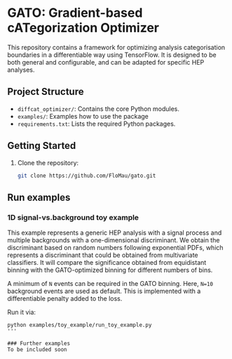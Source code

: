# GATO: Gradient-based cATegorization Optimizer

This repository contains a framework for optimizing analysis categorisation boundaries in a differentiable way using TensorFlow.
It is designed to be both general and configurable, and can be adapted for specific HEP analyses.
## Project Structure

- `diffcat_optimizer/`: Contains the core Python modules.
- `examples/`: Examples how to use the package
- `requirements.txt`: Lists the required Python packages.

## Getting Started

1. Clone the repository:
   ```bash
   git clone https://github.com/FloMau/gato.git

## Run examples
### 1D signal-vs.background toy example
This example represents a generic HEP analysis with a signal process and multiple backgrounds with a one-dimensional discriminant.
We obtain the discriminant based on random numbers following exponential PDFs, which represents a discriminant that could be obtained from multivariate classifiers.
It will compare the significance obtained from equidistant binning with the GATO-optimized binning for different numbers of bins.

A minimum of `N` events can be required in the GATO binning. Here, `N=10` background events are used as default.
This is implemented with a differentiable penalty added to the loss.

Run it via: 
```
python examples/toy_example/run_toy_example.py
'''

### Further examples
To be included soon
